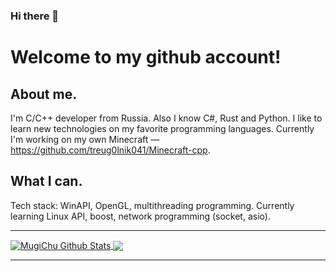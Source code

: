 ### Hi there 👋

# Welcome to my github account!

## About me.
I'm C/C++ developer from Russia. Also I know C#, Rust and Python. I like to learn new technologies on my favorite programming languages.
Currently I'm working on my own Minecraft — https://github.com/treug0lnik041/Minecraft-cpp.

## What I can.
Tech stack: WinAPI, OpenGL, multithreading programming.
Currently learning Linux API, boost, network programming (socket, asio).

---

<a href="https://github.com/MugiChu">
  <img align="center" alt="MugiChu Github Stats"src="https://github-readme-stats.vercel.app/api?username=treug0lnik041&show_icons=true&theme=dark" />
</a>
<a href="https://github.com/MugiChu">
  <img align="center" src="https://github-readme-stats.vercel.app/api/top-langs/?username=treug0lnik041&langs_count=8&layout=compact&theme=dark" />
</a>

---

